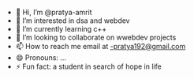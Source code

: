 - 👋 Hi, I’m @pratya-amrit
- 👀 I’m interested in dsa and webdev
- 🌱 I’m currently learning c++
- 💞️ I’m looking to collaborate on wwebdev projects
- 📫 How to reach me email at -pratya192@gmail.com
- 😄 Pronouns: ...
- ⚡ Fun fact: a student in search of hope in life

<!---
pratya-amrit/pratya-amrit is a ✨ special ✨ repository because its `README.md` (this file) appears on your GitHub profile.
You can click the Preview link to take a look at your changes.
--->
